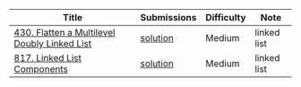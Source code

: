 |Title|Submissions|Difficulty|Note|
|------|------|------|------|
[430. Flatten a Multilevel Doubly Linked List](https://leetcode.com/problems/flatten-a-multilevel-doubly-linked-list/)|[solution](https://github.com/zybotian/leetcode/blob/master/src/main/java/list/NodeFlatten.java)|Medium|linked list|
[817. Linked List Components](https://leetcode.com/problems/linked-list-components/)|[solution](https://github.com/zybotian/leetcode/blob/master/src/main/java/list/NumComponents.java)|Medium|linked list|
